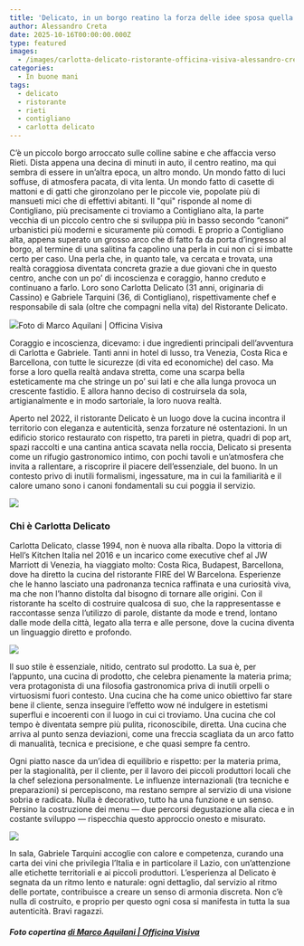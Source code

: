 ```yaml
---
title: 'Delicato, in un borgo reatino la forza delle idee sposa quella della cucina'
author: Alessandro Creta
date: 2025-10-16T00:00:00.000Z
type: featured
images:
  - /images/carlotta-delicato-ristorante-officina-visiva-alessandro-creta.png
categories:
  - In buone mani
tags:
  - delicato
  - ristorante
  - rieti
  - contigliano
  - carlotta delicato
---
```


C’è un piccolo borgo arroccato sulle colline sabine e che affaccia verso Rieti. Dista appena una decina di minuti in auto, il centro reatino, ma qui sembra di essere in un’altra epoca, un altro mondo. Un mondo fatto di luci soffuse, di atmosfera pacata, di vita lenta. Un mondo fatto di casette di mattoni e di gatti che gironzolano per le piccole vie, popolate più di mansueti mici che di effettivi abitanti. Il "qui" risponde al nome di Contigliano, più precisamente ci troviamo a Contigliano alta, la parte vecchia di un piccolo centro che si sviluppa più in basso secondo “canoni” urbanistici più moderni e sicuramente più comodi. E proprio a Contigliano alta, appena superato un grosso arco che di fatto fa da porta d’ingresso al borgo, al termine di una salitina fa capolino una perla in cui non ci si imbatte certo per caso. Una perla che, in quanto tale, va cercata e trovata, una realtà coraggiosa diventata concreta grazie a due giovani che in questo centro, anche con un po’ di incoscienza e coraggio, hanno creduto e continuano a farlo. Loro sono Carlotta Delicato (31 anni, originaria di Cassino) e Gabriele Tarquini (36, di Contigliano), rispettivamente chef e responsabile di sala (oltre che compagni nella vita) del Ristorante Delicato.

![](/images/carlotta-delicato-ristorante-contigliano-gabriele-tarquini-officina-visiva-alessandro-creta.png)Foto di Marco Aquilani | Officina Visiva

Coraggio e incoscienza, dicevamo: i due ingredienti principali dell’avventura di Carlotta e Gabriele. Tanti anni in hotel di lusso, tra Venezia, Costa Rica e Barcellona, con tutte le sicurezze (di vita ed economiche) del caso. Ma forse a loro quella realtà andava stretta, come una scarpa bella esteticamente ma che stringe un po’ sui lati e che alla lunga provoca un crescente fastidio. E allora hanno deciso di costruirsela da sola, artigianalmente e in modo sartoriale, la loro nuova realtà. 

Aperto nel 2022, il ristorante Delicato è un luogo dove la cucina incontra il territorio con eleganza e autenticità, senza forzature né ostentazioni. In un edificio storico restaurato con rispetto, tra pareti in pietra, quadri di pop art, spazi raccolti e una cantina antica scavata nella roccia, Delicato si presenta come un rifugio gastronomico intimo, con pochi tavoli e un’atmosfera che invita a rallentare, a riscoprire il piacere dell’essenziale, del buono. In un contesto privo di inutili formalismi, ingessature, ma in cui la familiarità e il calore umano sono i canoni fondamentali su cui poggia il servizio.

![](/images/IMG_4321.jpg)

### Chi è Carlotta Delicato

Carlotta Delicato, classe 1994, non è nuova alla ribalta. Dopo la vittoria di Hell’s Kitchen Italia nel 2016 e un incarico come executive chef al JW Marriott di Venezia, ha viaggiato molto: Costa Rica, Budapest, Barcellona, dove ha diretto la cucina del ristorante FIRE del W Barcelona. Esperienze che le hanno lasciato una padronanza tecnica raffinata e una curiosità viva, ma che non l’hanno distolta dal bisogno di tornare alle origini. Con il ristorante ha scelto di costruire qualcosa di suo, che la rappresentasse e raccontasse senza l’utilizzo di parole, distante da mode e trend, lontano dalle mode della città, legato alla terra e alle persone, dove la cucina diventa un linguaggio diretto e profondo.

![](/images/porro-romesco-affumicato-carlotta-delicato-ristorante-alessandro-creta-giornalista.jpg)

Il suo stile è essenziale, nitido, centrato sul prodotto. La sua è, per l’appunto, una cucina di prodotto, che celebra pienamente la materia prima; vera protagonista di una filosofia gastronomica priva di inutili orpelli o virtuosismi fuori contesto. Una cucina che ha come unico obiettivo far stare bene il cliente, senza inseguire l’effetto wow né indulgere in estetismi superflui e incoerenti con il luogo in cui ci troviamo. Una cucina che col tempo è diventata sempre più pulita, riconoscibile, diretta. Una cucina che arriva al punto senza deviazioni, come una freccia scagliata da un arco fatto di manualità, tecnica e precisione, e che quasi sempre fa centro.

Ogni piatto nasce da un’idea di equilibrio e rispetto: per la materia prima, per la stagionalità, per il cliente, per il lavoro dei piccoli produttori locali che la chef seleziona personalmente. Le influenze internazionali (tra tecniche e preparazioni) si percepiscono, ma restano sempre al servizio di una visione sobria e radicata. Nulla è decorativo, tutto ha una funzione e un senso. Persino la costruzione dei menu — due percorsi degustazione alla cieca e in costante sviluppo — rispecchia questo approccio onesto e misurato.

![](/images/carlotta-delicato-menu-quaglia-ripiena-alessandro-creta-maiale.jpg)

In sala, Gabriele Tarquini accoglie con calore e competenza, curando una carta dei vini che privilegia l’Italia e in particolare il Lazio, con un’attenzione alle etichette territoriali e ai piccoli produttori. L’esperienza al Delicato è segnata da un ritmo lento e naturale: ogni dettaglio, dal servizio al ritmo delle portate, contribuisce a creare un senso di armonia discreta. Non c’è nulla di costruito, e proprio per questo ogni cosa si manifesta in tutta la sua autenticità. Bravi ragazzi.

##### Foto copertina [di Marco Aquilani | Officina Visiva](https://www.officinavisiva.it)

